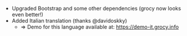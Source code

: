 - Upgraded Bootstrap and some other dependencies (grocy now looks even better!)
- Added Italian translation (thanks @davidoskky)
  - => Demo for this language available at: https://demo-it.grocy.info
